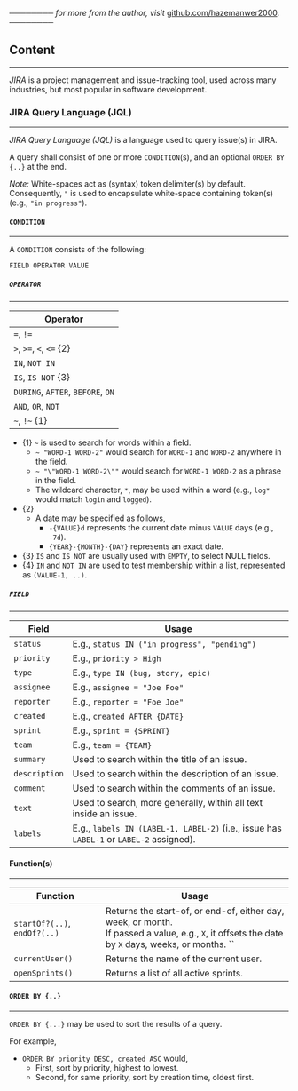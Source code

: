──────── *for more from the author, visit* [github.com/hazemanwer2000](https://github.com/hazemanwer2000). ────────
## Content
---
*JIRA* is a project management and issue-tracking tool, used across many industries, but most popular in software development.
### JIRA Query Language (JQL)
---
*JIRA Query Language (JQL)* is a language used to query issue(s) in JIRA.

A query shall consist of one or more `CONDITION`(s), and an optional `ORDER BY {..}` at the end.

*Note:* White-spaces act as (syntax) token delimiter(s) by default. Consequently, `"` is used to encapsulate white-space containing token(s) (e.g., `"in progress"`).
#### `CONDITION`
---
A `CONDITION` consists of the following:

```
FIELD OPERATOR VALUE
```
##### `OPERATOR`
---

| Operator                          |
| --------------------------------- |
| `=`, `!=`                         |
| `>`, `>=`, `<`, `<=` {2}          |
| `IN`, `NOT IN`                    |
| `IS`, `IS NOT` {3}                |
| `DURING`, `AFTER`, `BEFORE`, `ON` |
| `AND`, `OR`, `NOT`                |
| `~`, `!~` {1}                     |

* {1}  `~` is used to search for words within a field.
	* `~ "WORD-1 WORD-2"` would search for `WORD-1` and `WORD-2` anywhere in the field.
	* `~ "\"WORD-1 WORD-2\""` would search for `WORD-1 WORD-2` as a phrase in the field.
	* The wildcard character, `*`, may be used within a word (e.g., `log*` would match `login` and `logged`).
* {2}
	* A date may be specified as follows,
		* `-{VALUE}d` represents the current date minus `VALUE` days (e.g., `-7d`).
		* `{YEAR}-{MONTH}-{DAY}` represents an exact date.
* {3} `IS` and `IS NOT` are usually used with `EMPTY`, to select NULL fields.
* {4} `IN` and `NOT IN` are used to test membership within a list, represented as `(VALUE-1, ..)`.
##### `FIELD`
---

| Field         | Usage                                                                                   |
| ------------- | --------------------------------------------------------------------------------------- |
| `status`      | E.g., `status IN ("in progress", "pending")`                                            |
| `priority`    | E.g., `priority > High`                                                                 |
| `type`        | E.g., `type IN (bug, story, epic)`                                                      |
| `assignee`    | E.g., `assignee = "Joe Foe"`                                                            |
| `reporter`    | E.g., `reporter = "Foe Joe"`                                                            |
| `created`     | E.g., `created AFTER {DATE}`                                                            |
| `sprint`      | E.g., `sprint = {SPRINT}`                                                               |
| `team`        | E.g., `team = {TEAM}`                                                                   |
| `summary`     | Used to search within the title of an issue.                                            |
| `description` | Used to search within the description of an issue.                                      |
| `comment`     | Used to search within the comments of an issue.                                         |
| `text`        | Used to search, more generally, within all text inside an issue.                        |
| `labels`      | E.g., `labels IN (LABEL-1, LABEL-2)` (i.e., issue has `LABEL-1` or `LABEL-2` assigned). |
#### Function(s)
---

| Function                     | Usage                                                                                                                                               |
| ---------------------------- | --------------------------------------------------------------------------------------------------------------------------------------------------- |
| `startOf?(..)`, `endOf?(..)` | Returns the start-of, or end-of, either day, week, or month.<br>If passed a value, e.g., `X`, it offsets the date by `X` days, weeks, or months. `` |
| `currentUser()`              | Returns the name of the current user.                                                                                                               |
| `openSprints()`              | Returns a list of all active sprints.                                                                                                               |
#### `ORDER BY {..}`
---
`ORDER BY {...}` may be used to sort the results of a query.

For example,
* `ORDER BY priority DESC, created ASC` would,
	* First, sort by priority, highest to lowest.
	* Second, for same priority, sort by creation time, oldest first.